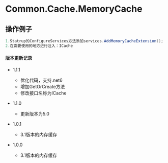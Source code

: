 # Common.Cache.MemoryCache

## 操作例子

```c#
1.Statrup的ConfigureServices方法添加services.AddMemoryCacheExtension();
2.在需要使用的地方进行注入：ICache
```

#### 版本更新记录

* 1.1.1

  * 优化代码，支持.net6
  * 增加GetOrCreate方法
  * 修改接口名称为ICache

* 1.1.0

  * 更新版本为5.0  

* 1.0.1

  * 3.1版本的内存缓存

* 1.0.0

  * 3.1版本的内存缓存

   
